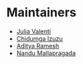 # Maintainers

- [Julia Valenti](https://github.com/juliarvalenti)
- [Chidumga Izuzu](https://github.com/chizuzu)
- [Aditya Ramesh](https://github.com/aditya1709)
- [Nandu Mallapragada](https://github.com/nandu-gh)
